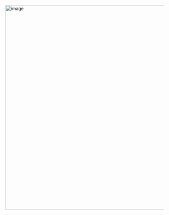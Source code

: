 <img width="1658" height="650" alt="image" src="https://github.com/user-attachments/assets/0f39d6a3-b5e3-4807-9107-48ae9e17dada" />
